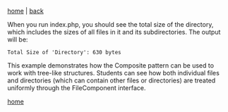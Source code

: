 [home](./page01.md) | [back](./page06.md) 

When you run index.php, you should see the total size of the directory, which includes the sizes of all files in it and its subdirectories. The output will be:
```
Total Size of 'Directory': 630 bytes
```
This example demonstrates how the Composite pattern can be used to work with tree-like structures. 
Students can see how both individual files and directories (which can contain other files or directories) are treated uniformly through the FileComponent interface.

[home](./page01.md) 
